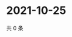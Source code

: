 # 2021-10-25

共 0 条

<!-- BEGIN WEIBO -->
<!-- 最后更新时间 Mon Oct 25 2021 01:08:20 GMT+0800 (China Standard Time) -->

<!-- END WEIBO -->
